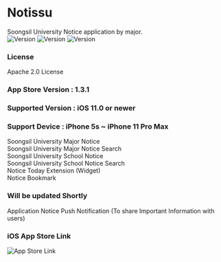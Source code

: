# Notissu
Soongsil University Notice application by major.   
![Version](https://img.shields.io/badge/license-Apache%202.0-red.svg?style=flat)
![Version](https://img.shields.io/badge/version-v1.3.1-blue.svg?style=flat)
![Version](https://img.shields.io/badge/ios-11.0-green.svg?style=flat)   
### License
Apache 2.0 License

### App Store Version : 1.3.1   
### Supported Version : iOS 11.0 or newer   
### Support Device : iPhone 5s ~ iPhone 11 Pro Max   

Soongsil University Major Notice  
Soongsil University Major Notice Search  
Soongsil University School Notice  
Soongsil University School Notice Search  
Notice Today Extension (Widget)  
Notice Bookmark  

### Will be updated Shortly  
Application Notice Push Notification (To share Important Information with users)  

### iOS App Store Link  
![App Store Link](https://apps.apple.com/us/app/notissu/id1488050194)  
